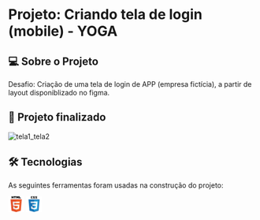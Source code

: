 # Projeto: Criando tela de login (mobile) - YOGA  

## 💻 Sobre o Projeto
Desafio: Criação de uma tela de login de APP (empresa fictícia), a partir de layout disponiblizado no figma. 

## 🎨 Projeto finalizado
![tela1_tela2](https://user-images.githubusercontent.com/97350806/170839090-50e1c318-3dbf-46d6-aa15-a1dbd5c7d4c6.png)

## 🛠 Tecnologias
As seguintes ferramentas foram usadas na construção do projeto:

<code><img height="32" src="https://raw.githubusercontent.com/github/explore/80688e429a7d4ef2fca1e82350fe8e3517d3494d/topics/html/html.png" alt="HTML5"/></code>
<code><img height="32" src="https://raw.githubusercontent.com/github/explore/80688e429a7d4ef2fca1e82350fe8e3517d3494d/topics/css/css.png" alt="CSS"/></code>

